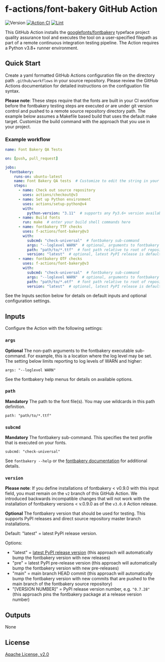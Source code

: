# f-actions/font-bakery GitHub Action

![Version](https://img.shields.io/github/v/release/f-actions/font-bakery?sort=semver)
[![Action CI](https://github.com/f-actions/font-bakery/workflows/Action%20CI/badge.svg)](https://github.com/f-actions/font-bakery/actions?query=workflow%3A%22Action+CI%22)
[![Lint](https://github.com/f-actions/font-bakery/workflows/Lint/badge.svg)](https://github.com/f-actions/font-bakery/actions?query=workflow%3ALint)

This GitHub Action installs the [googlefonts/fontbakery](https://github.com/fonttools/fontbakery) typeface project quality assurance tool and executes the tool on a user-specified filepath as part of a remote continuous integration testing pipeline.  The Action requires a Python v3.8+ runner environment.

## Quick Start

Create a yaml formatted GitHub Actions configuration file on the directory path `.github/workflows` in your source repository.  Please review the GitHub Actions documentation for detailed instructions on the configuation file syntax.

**Please note**: These steps require that the fonts are built in your CI workflow before the fontbakery testing steps are executed *or* are under git version control and pushed to a remote source repository directory path.  The example below assumes a Makefile based build that uses the default make target.  Customize the build command with the approach that you use in your project.

### Example workflow

```yaml
name: Font Bakery QA Tests

on: [push, pull_request]

jobs:
  fontbakery:
    runs-on: ubuntu-latest
    name: Font Bakery QA tests  # Customize to edit the string in your GitHub CI UI
    steps:
      - name: Check out source repository
        uses: actions/checkout@v3
      - name: Set up Python environment
        uses: actions/setup-python@v4
        with:
          python-version: "3.11"  # supports any Py3.6+ version available in Actions
      - name: Build fonts
        run: make  # enter your build shell commands here
      - name: fontbakery TTF checks
        uses: f-actions/font-bakery@v3
        with:
          subcmd: "check-universal"  # fontbakery sub-command
          args: "--loglevel WARN"  # optional, arguments to fontbakery
          path: "path/to/*.ttf"  # font path relative to root of repository
          version: "latest"  # optional, latest PyPI release is default
      - name: fontbakery OTF checks
        uses: f-actions/font-bakery@v3
        with:
          subcmd: "check-universal"  # fontbakery sub-command
          args: "--loglevel WARN"  # optional, arguments to fontbakery
          path: "path/to/*.otf"  # font path relative to root of repository
          version: "latest"  # optional, latest PyPI release is default
```

See the Inputs section below for details on default inputs and optional configuration settings.

## Inputs

Configure the Action with the following settings:

### `args`

**Optional** The non-path arguments to the fontbakery executable sub-command.  For example, this is a location where the log level may be set. The setting below limits reporting to log levels of WARN and higher:

```
args: "--loglevel WARN"
```

 See the fontbakery help menus for details on available options.

### `path`

**Mandatory** The path to the font file(s).  You may use wildcards in this path definition.

 ```
path: "path/to/*.ttf"
 ```

### `subcmd`

**Mandatory** The fontbakery sub-command.  This specifies the test profile that is executed on your fonts.

 ```
subcmd: "check-universal"
 ```

 See `fontbakery --help` or the [fontbakery documentation](https://font-bakery.readthedocs.io/en/stable/) for additional details.

### `version`

**Please note**: If you define installations of fontbakery < v0.9.0 with this input field, you must remain on the `v2` branch of this GitHub Action.  We introduced backwards incompatible changes that will not work with the installation of fontbakery versions < v.0.9.0 as of the `v3.0.0` Action release.

**Optional** The fontbakery version that should be used for testing.  This supports PyPI releases and direct source repository master branch installations.  

Default: "latest" = latest PyPI release version.

Options:

- "latest" = [latest PyPI release version](https://pypi.org/project/fontbakery/) (this approach will automatically bump the fontbakery version with new releases)
- "pre" = latest PyPI pre-release version (this approach will automatically bump the fontbakery version with new pre-releases)
- "main" = main branch HEAD commit (this approach will automatically bump the fontbakery version with new commits that are pushed to the main branch of the fontbakery source repository)
- "[VERSION NUMBER]" = PyPI release version number, e.g. `"0.7.28"` (this approach pins the fontbakery package at a release version number)

## Outputs

None

## License

[Apache License, v2.0](LICENSE)
